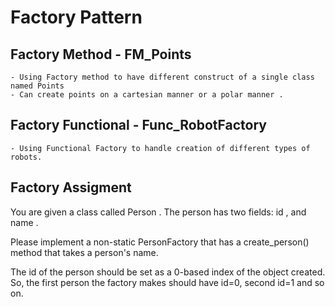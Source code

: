# Factory Pattern
## Factory Method - FM_Points
	- Using Factory method to have different construct of a single class named Points
	- Can create points on a cartesian manner or a polar manner .
## Factory Functional - Func_RobotFactory
	- Using Functional Factory to handle creation of different types of robots.
  
## Factory Assigment
You are given a class called Person . The person has two fields: id , and name .

Please implement a non-static PersonFactory that has a create_person()  method that takes a person's name.

The id  of the person should be set as a 0-based index of the object created. So, the first person the factory makes should have id=0, second id=1 and so on.